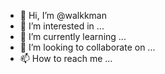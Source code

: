 - 👋 Hi, I’m @walkkman
- 👀 I’m interested in ...
- 🌱 I’m currently learning ...
- 💞️ I’m looking to collaborate on ...
- 📫 How to reach me ...

<!---
walkkman/walkkman is a ✨ special ✨ repository because its `README.md` (this file) appears on your GitHub profile.
You can click the Preview link to take a look at your changes.
--->
